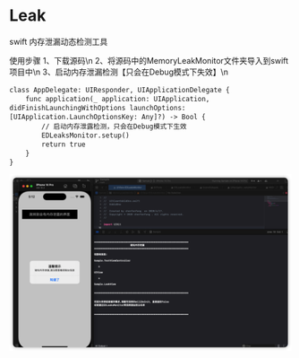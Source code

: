 # Leak
swift 内存泄漏动态检测工具

使用步骤
1、下载源码\n
2、将源码中的MemoryLeakMonitor文件夹导入到swift项目中\n
3、启动内存泄漏检测【只会在Debug模式下失效】\n
```
class AppDelegate: UIResponder, UIApplicationDelegate {
    func application(_ application: UIApplication, didFinishLaunchingWithOptions launchOptions: [UIApplication.LaunchOptionsKey: Any]?) -> Bool {
        // 启动内存泄露检测，只会在Debug模式下生效
        EDLeaksMonitor.setup()
        return true
    }
}
```

![内存泄露提示.png](https://github.com/chenfanfang/Leak/blob/main/%E6%88%AA%E5%9B%BE/leak.png)
